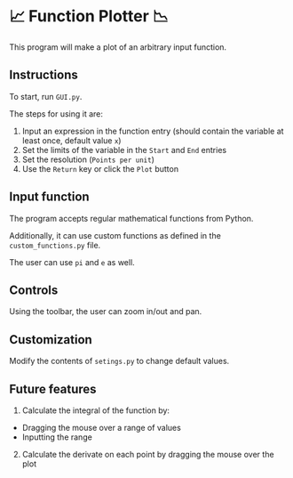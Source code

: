 # 📈 Function Plotter 📉

This program will make a plot of an arbitrary input function.

## Instructions

To start, run `GUI.py`.

The steps for using it are:
1. Input an expression in the function entry (should contain the variable at least once, default value `x`)
2. Set the limits of the variable in the `Start` and `End` entries
3. Set the resolution (`Points per unit`)
4. Use the `Return` key or click the `Plot` button

## Input function
The program accepts regular mathematical functions from Python.

Additionally, it can use custom functions as defined in the `custom_functions.py` file.

The user can use `pi` and `e` as well.

## Controls
Using the toolbar, the user can zoom in/out and pan.

## Customization
Modify the contents of `setings.py` to change default values.

## Future features
1. Calculate the integral of the function by:
- Dragging the mouse over a range of values
- Inputting the range
2. Calculate the derivate on each point by dragging the mouse over the plot
